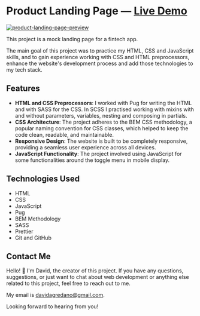 # Product Landing Page — [Live Demo](https://davidagredano.github.io/product-landing-page/)

[![product-landing-page-preview](https://github.com/davidagredano/product-landing-page/assets/118218196/583236a0-7649-4f76-aa54-f7ddacae56ba)](https://davidagredano.github.io/product-landing-page/)

This project is a mock landing page for a fintech app.

The main goal of this project was to practice my HTML, CSS and JavaScript skills, and to gain experience working with CSS and HTML preprocessors, enhance the website's development process and add those technologies to my tech stack.

## Features 

- **HTML and CSS Preprocessors**: I worked with Pug for writing the HTML and with SASS for the CSS. In SCSS I practised working with mixins with and without parameters, variables, nesting and composing in partials.
- **CSS Architecture**: The project adheres to the BEM CSS methodology, a popular naming convention for CSS classes, which helped to keep the code clean, readable, and maintainable.
- **Responsive Design**: The website is built to be completely responsive, providing a seamless user experience across all devices.
- **JavaScript Functionality**:  The project involved using JavaScript for some functionalities around the toggle menu in mobile display.

## Technologies Used

- HTML
- CSS
- JavaScript
- Pug
- BEM Methodology
- SASS
- Prettier
- Git and GitHub

## **Contact Me**

Hello! 👋 I'm David, the creator of this project. If you have any questions, suggestions, or just want to chat about web development or anything else related to this project, feel free to reach out to me.

My email is davidagredano@gmail.com.

Looking forward to hearing from you!
